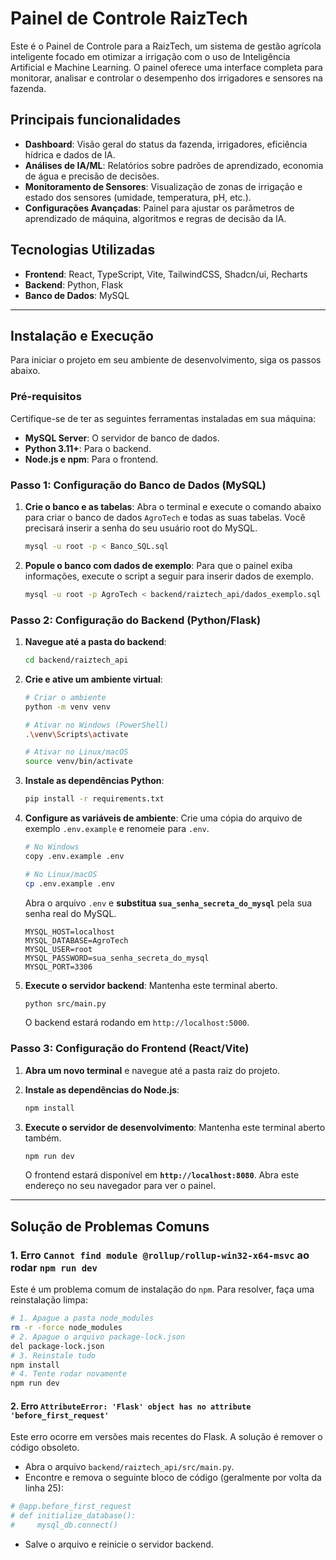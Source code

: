 # Painel de Controle RaizTech

Este é o Painel de Controle para a RaizTech, um sistema de gestão agrícola inteligente focado em otimizar a irrigação com o uso de Inteligência Artificial e Machine Learning. O painel oferece uma interface completa para monitorar, analisar e controlar o desempenho dos irrigadores e sensores na fazenda.

## Principais funcionalidades

- **Dashboard**: Visão geral do status da fazenda, irrigadores, eficiência hídrica e dados de IA.
- **Análises de IA/ML**: Relatórios sobre padrões de aprendizado, economia de água e precisão de decisões.
- **Monitoramento de Sensores**: Visualização de zonas de irrigação e estado dos sensores (umidade, temperatura, pH, etc.).
- **Configurações Avançadas**: Painel para ajustar os parâmetros de aprendizado de máquina, algoritmos e regras de decisão da IA.

## Tecnologias Utilizadas

- **Frontend**: React, TypeScript, Vite, TailwindCSS, Shadcn/ui, Recharts
- **Backend**: Python, Flask
- **Banco de Dados**: MySQL

---

## Instalação e Execução

Para iniciar o projeto em seu ambiente de desenvolvimento, siga os passos abaixo.

### Pré-requisitos

Certifique-se de ter as seguintes ferramentas instaladas em sua máquina:

- **MySQL Server**: O servidor de banco de dados.
- **Python 3.11+**: Para o backend.
- **Node.js e npm**: Para o frontend.

### Passo 1: Configuração do Banco de Dados (MySQL)

1. **Crie o banco e as tabelas**:
    Abra o terminal e execute o comando abaixo para criar o banco de dados `AgroTech` e todas as suas tabelas. Você precisará inserir a senha do seu usuário root do MySQL.

    ```bash
    mysql -u root -p < Banco_SQL.sql
    ```

2. **Popule o banco com dados de exemplo**:
    Para que o painel exiba informações, execute o script a seguir para inserir dados de exemplo.

    ```bash
    mysql -u root -p AgroTech < backend/raiztech_api/dados_exemplo.sql
    ```

### Passo 2: Configuração do Backend (Python/Flask)

1. **Navegue até a pasta do backend**:

    ```bash
    cd backend/raiztech_api
    ```

2. **Crie e ative um ambiente virtual**:

    ```bash
    # Criar o ambiente
    python -m venv venv

    # Ativar no Windows (PowerShell)
    .\venv\Scripts\activate

    # Ativar no Linux/macOS
    source venv/bin/activate
    ```

3. **Instale as dependências Python**:

    ```bash
    pip install -r requirements.txt
    ```

4. **Configure as variáveis de ambiente**:
    Crie uma cópia do arquivo de exemplo `.env.example` e renomeie para `.env`.

    ```bash
    # No Windows
    copy .env.example .env

    # No Linux/macOS
    cp .env.example .env
    ```

    Abra o arquivo `.env` e **substitua `sua_senha_secreta_do_mysql`** pela sua senha real do MySQL.

    ```env
    MYSQL_HOST=localhost
    MYSQL_DATABASE=AgroTech
    MYSQL_USER=root
    MYSQL_PASSWORD=sua_senha_secreta_do_mysql
    MYSQL_PORT=3306
    ```

5. **Execute o servidor backend**:
    Mantenha este terminal aberto.

    ```bash
    python src/main.py
    ```

    O backend estará rodando em `http://localhost:5000`.

### Passo 3: Configuração do Frontend (React/Vite)

1. **Abra um novo terminal** e navegue até a pasta raiz do projeto.

2. **Instale as dependências do Node.js**:

    ```bash
    npm install
    ```

3. **Execute o servidor de desenvolvimento**:
    Mantenha este terminal aberto também.

    ```bash
    npm run dev
    ```

    O frontend estará disponível em **`http://localhost:8080`**. Abra este endereço no seu navegador para ver o painel.

---

## Solução de Problemas Comuns

### 1. Erro `Cannot find module @rollup/rollup-win32-x64-msvc` ao rodar `npm run dev`

Este é um problema comum de instalação do `npm`. Para resolver, faça uma reinstalação limpa:

```bash
# 1. Apague a pasta node_modules
rm -r -force node_modules
# 2. Apague o arquivo package-lock.json
del package-lock.json
# 3. Reinstale tudo
npm install
# 4. Tente rodar novamente
npm run dev
```

#### 2. Erro `AttributeError: 'Flask' object has no attribute 'before_first_request'`

Este erro ocorre em versões mais recentes do Flask. A solução é remover o código obsoleto.

- Abra o arquivo `backend/raiztech_api/src/main.py`.
- Encontre e remova o seguinte bloco de código (geralmente por volta da linha 25):

```python
# @app.before_first_request
# def initialize_database():
#     mysql_db.connect()
```

- Salve o arquivo e reinicie o servidor backend.